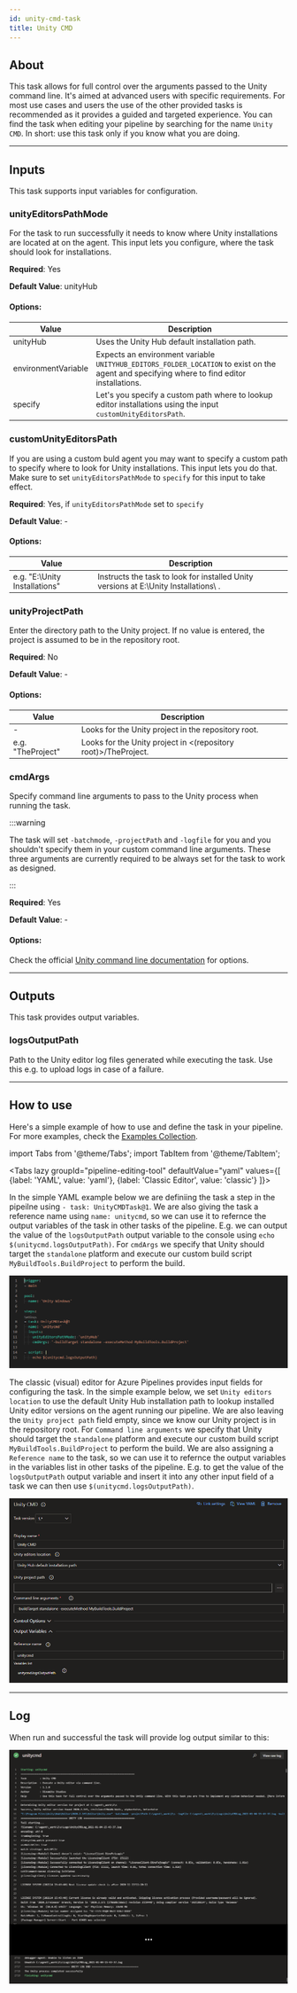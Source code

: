 ```yaml
---
id: unity-cmd-task
title: Unity CMD
---
```


## About

This task allows for full control over the arguments passed to the Unity command line. It's aimed at advanced users with specific requirements. For most use cases and users the use of the other provided tasks is recommended as it provides a guided and targeted experience. You can find the task when editing your pipeline by searching for the name `Unity CMD`. In short: use this task only if you know what you are doing.

---

## Inputs

This task supports input variables for configuration.

### unityEditorsPathMode

For the task to run successfully it needs to know where Unity installations are located at on the agent. This input lets you configure,
where the task should look for installations.

**Required**: Yes

**Default Value**: unityHub

#### Options:

| Value               | Description                                                                                                                                 |
| ------------------- | ------------------------------------------------------------------------------------------------------------------------------------------- |
| unityHub            | Uses the Unity Hub default installation path.                                                                                               |
| environmentVariable | Expects an environment variable `UNITYHUB_EDITORS_FOLDER_LOCATION` to exist on the agent and specifying where to find editor installations. |
| specify             | Let's you specify a custom path where to lookup editor installations using the input `customUnityEditorsPath`.                              |

### customUnityEditorsPath

If you are using a custom buld agent you may want to specify a custom path to specify where to look for Unity installations. This input lets you do that.
Make sure to set `unityEditorsPathMode` to `specify` for this input to take effect.

**Required**: Yes, if `unityEditorsPathMode` set to `specify`

**Default Value**: -

#### Options:

| Value                          | Description                                                                          |
| ------------------------------ | ------------------------------------------------------------------------------------ |
| e.g. "E:\Unity Installations\" | Instructs the task to look for installed Unity versions at E:\Unity Installations\ . |

### unityProjectPath

Enter the directory path to the Unity project. If no value is entered, the project is assumed to be in the repository root.

**Required**: No

**Default Value**: -

#### Options:

| Value             | Description                                                    |
| ----------------- | -------------------------------------------------------------- |
| -                 | Looks for the Unity project in the repository root.            |
| e.g. "TheProject" | Looks for the Unity project in <(repository root)>/TheProject. |

### cmdArgs

Specify command line arguments to pass to the Unity process when running the task.

:::warning

The task will set `-batchmode`, `-projectPath` and `-logfile` for you and you shouldn't specify them in your custom command line arguments. These three arguments are currently required to be always set for the task to work as designed.

:::

**Required**: Yes

**Default Value**: -

#### Options:

Check the official [Unity command line documentation](https://docs.unity3d.com/Manual/CommandLineArguments.html) for options.

---

## Outputs

This task provides output variables.

### logsOutputPath

Path to the Unity editor log files generated while executing the task. Use this e.g. to upload logs in case of a failure.

---

## How to use

Here's a simple example of how to use and define the task in your pipeline. For more examples, check the [Examples Collection](./examples.md).

import Tabs from '@theme/Tabs';
import TabItem from '@theme/TabItem';

<Tabs
  lazy
  groupId="pipeline-editing-tool"
  defaultValue="yaml"
  values={[
    {label: 'YAML', value: 'yaml'},
    {label: 'Classic Editor', value: 'classic'}
  ]}>
  <TabItem value="yaml">
  <p>
  In the simple YAML example below we are definiing the task a step in the pipeilne using <code>- task: UnityCMDTask@1</code>. We are also
  giving the task a reference name using <code>name: unitycmd</code>, so we can use it to refernce the output variables of the task in other tasks of the pipeline. E.g. we can output the value of the <code>logsOutputPath</code> output variable to the console using <code>echo $(unitycmd.logsOutputPath)</code>. For <code>cmdArgs</code> we specify that Unity should target the <code>standalone</code> platform and execute our custom build script <code>MyBuildTools.BuildProject</code> to perform the build.
  </p>
  <img src="../static/img/unity-cmd-task/unity-cmd-yaml.png" alt="Classic Pipeline YAML Task Configuration"/>
  </TabItem>
  <TabItem value="classic">
  <p>
  The classic (visual) editor for Azure Pipelines provides input fields for configuring the task. In the simple example below, we set <code>Unity editors location</code> to use the default Unity Hub installation path to lookup installed Unity editor versions on the agent running our pipeline. We are also leaving the <code>Unity project path</code> field empty, since we know our Unity project is in the repository root. For <code>Command line arguments</code> we specify that Unity should target the <code>standalone</code> platform and execute our custom build script <code>MyBuildTools.BuildProject</code> to perform the build. We are also assigning a <code>Reference name</code> to the task, so we can use it to refernce the output variables in the variables list in other tasks of the pipeline. E.g. to get the value of the <code>logsOutputPath</code> output variable and insert it into any other input field of a task we can then use <code>$(unitycmd.logsOutputPath)</code>.
  </p>

  <img src="../static/img/unity-cmd-task/unity-cmd-classic.png" alt="Classic Pipeline Designer Task Configuration"/>
  </TabItem>
</Tabs>

---

## Log

When run and successful the task will provide log output similar to this:

![Task Log](../static/img/unity-cmd-task/unity-cmd-log.png)